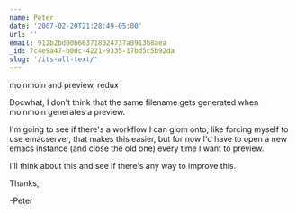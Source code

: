 ```yaml
---
name: Peter
date: '2007-02-20T21:28:49-05:00'
url: ''
email: 912b2bd00b663718024737a8913b8aea
_id: 7c4e9a47-b0dc-4221-9335-17bd5c5b92da
slug: '/its-all-text/'
---
```


moinmoin and preview, redux

Docwhat, I don't think that the same filename gets generated when moinmoin
generates a preview.

I'm going to see if there's a workflow I can glom onto, like forcing myself to
use emacserver, that makes this easier, but for now I'd have to open a new
emacs instance (and close the old one) every time I want to preview.

I'll think about this and see if there's any way to improve this.

Thanks,

-Peter
